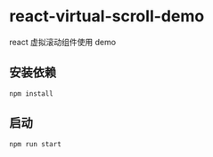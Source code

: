 # react-virtual-scroll-demo

react 虚拟滚动组件使用 demo

## 安装依赖

```
npm install
```

## 启动

```
npm run start
```
